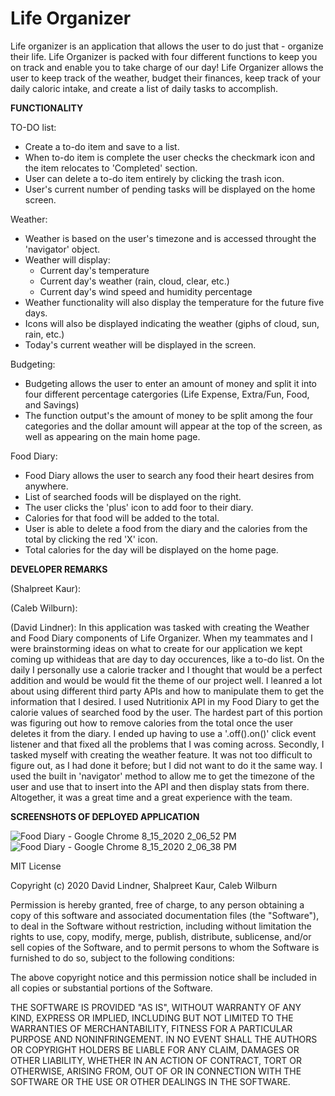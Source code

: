 # Life Organizer

Life organizer is an application that allows the user to do just that - organize their life. Life Organizer is packed with four different functions to keep you on track and enable you to take charge of our day! Life Organizer allows the user to keep track of the weather, budget their finances, keep track of your daily caloric intake, and create a list of daily tasks to accomplish. 

__FUNCTIONALITY__

TO-DO list:

* Create a to-do item and save to a list.
* When to-do item is complete the user checks the checkmark icon and the item
 relocates to 'Completed' section.
* User can delete a to-do item entirely by clicking the trash icon.
* User's current number of pending tasks will be displayed on the home screen.

Weather:

* Weather is based on the user's timezone and is accessed throught the 'navigator' object.
* Weather will display:
  * Current day's temperature
  * Current day's weather (rain, cloud, clear, etc.)
  * Current day's wind speed and humidity percentage
* Weather functionality will also display the temperature for the future five days.
* Icons will also be displayed indicating the weather (giphs of cloud, sun, rain, etc.)
* Today's current weather will be displayed in the screen.

Budgeting:

* Budgeting allows the user to enter an amount of money and split it into four 
 different percentage catergories (Life Expense, Extra/Fun, Food, and Savings)
* The function output's the amount of money to be split among the four categories and 
the dollar amount will appear at the top of the screen, as well as appearing on the main
home page.

Food Diary:

* Food Diary allows the user to search any food their heart desires from anywhere.
* List of searched foods will be displayed on the right.
* The user clicks the 'plus' icon to add foor to their diary.
* Calories for that food will be added to the total.
* User is able to delete a food from the diary and the calories from the total by clicking
 the red 'X' icon. 
* Total calories for the day will be displayed on the home page.
 
 __DEVELOPER REMARKS__
  
  (Shalpreet Kaur):
  
  (Caleb Wilburn):
  
  (David Lindner):
  In this application  was tasked with creating the Weather and Food Diary components of Life Organizer. When my teammates and I were brainstorming ideas on what to create     for our application we kept coming up withideas that are day to day occurences, like a to-do list. On the daily I personally use a calorie tracker and I thought that would   be a perfect addition and would be would fit the theme of our project well. I leanred a lot about using different third party APIs and how to manipulate them to get the       information that I desired. I used Nutritionix API in my Food Diary to get the calorie values of searched food by the user. The hardest part of this portion was figuring     out how to remove calories from the total once the user deletes it from the diary. I ended up having to use a '.off().on()' click event listener and that fixed all the       problems that I was coming across. Secondly, I tasked myself with creating the weather feature. It was not too difficult to figure out, as I had done it before; but I did     not want to do it the same way. I used the built in 'navigator' method to allow me to get the timezone of the user and use that to insert into the API and then display       stats from there. Altogether, it was a great time and a great experience with the team.
  
  __SCREENSHOTS OF DEPLOYED APPLICATION__
  
![Food Diary - Google Chrome 8_15_2020 2_06_52 PM](https://user-images.githubusercontent.com/65383133/90321679-ad608780-df00-11ea-870a-85778428985b.png)
![Food Diary - Google Chrome 8_15_2020 2_06_38 PM](https://user-images.githubusercontent.com/65383133/90321680-adf91e00-df00-11ea-9c42-0d3a958699d4.png)

  
  

MIT License

Copyright (c) 2020 David Lindner, Shalpreet Kaur, Caleb Wilburn

Permission is hereby granted, free of charge, to any person obtaining a copy
of this software and associated documentation files (the "Software"), to deal
in the Software without restriction, including without limitation the rights
to use, copy, modify, merge, publish, distribute, sublicense, and/or sell
copies of the Software, and to permit persons to whom the Software is
furnished to do so, subject to the following conditions:

The above copyright notice and this permission notice shall be included in all
copies or substantial portions of the Software.

THE SOFTWARE IS PROVIDED "AS IS", WITHOUT WARRANTY OF ANY KIND, EXPRESS OR
IMPLIED, INCLUDING BUT NOT LIMITED TO THE WARRANTIES OF MERCHANTABILITY,
FITNESS FOR A PARTICULAR PURPOSE AND NONINFRINGEMENT. IN NO EVENT SHALL THE
AUTHORS OR COPYRIGHT HOLDERS BE LIABLE FOR ANY CLAIM, DAMAGES OR OTHER
LIABILITY, WHETHER IN AN ACTION OF CONTRACT, TORT OR OTHERWISE, ARISING FROM,
OUT OF OR IN CONNECTION WITH THE SOFTWARE OR THE USE OR OTHER DEALINGS IN THE
SOFTWARE.
